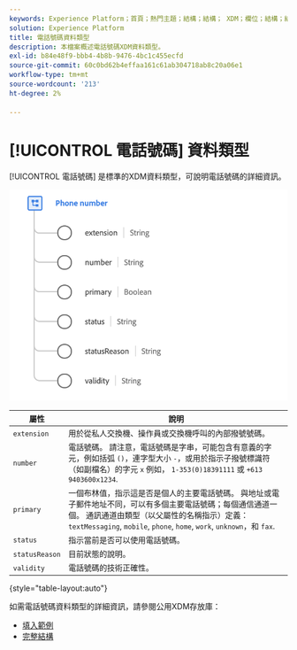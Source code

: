 ```yaml
---
keywords: Experience Platform；首頁；熱門主題；結構；結構； XDM；欄位；結構；結構；phoneNumber;xdm:phoneNumber；資料類型；資料類型；
solution: Experience Platform
title: 電話號碼資料類型
description: 本檔案概述電話號碼XDM資料類型。
exl-id: b84e48f9-bbb4-4b8b-9476-4bc1c455ecfd
source-git-commit: 60c0bd62b4effaa161c61ab304718ab8c20a06e1
workflow-type: tm+mt
source-wordcount: '213'
ht-degree: 2%

---
```


# [!UICONTROL 電話號碼] 資料類型

[!UICONTROL 電話號碼] 是標準的XDM資料類型，可說明電話號碼的詳細資訊。

<img src="../images/data-types/phone-number.png" width="600" /><br />

| 屬性 | 說明 |
| --- | --- |
| `extension` | 用於從私人交換機、操作員或交換機呼叫的內部撥號號碼。 |
| `number` | 電話號碼。 請注意，電話號碼是字串，可能包含有意義的字元，例如括弧 `()`，連字型大小 `-`，或用於指示子撥號標識符（如副檔名）的字元 `x` 例如， `1-353(0)18391111` 或 `+613 9403600x1234`. |
| `primary` | 一個布林值，指示這是否是個人的主要電話號碼。 與地址或電子郵件地址不同，可以有多個主要電話號碼；每個通信通道一個。 通訊通道由類型（以父屬性的名稱指示）定義： `textMessaging`, `mobile`, `phone`, `home`, `work`, `unknown`，和 `fax`. |
| `status` | 指示當前是否可以使用電話號碼。 |
| `statusReason` | 目前狀態的說明。 |
| `validity` | 電話號碼的技術正確性。 |

{style=&quot;table-layout:auto&quot;}

如需電話號碼資料類型的詳細資訊，請參閱公用XDM存放庫：

* [填入範例](https://github.com/adobe/xdm/blob/master/components/datatypes/demographic/phonenumber.example.1.json)
* [完整結構](https://github.com/adobe/xdm/blob/master/components/datatypes/demographic/phonenumber.schema.json)
